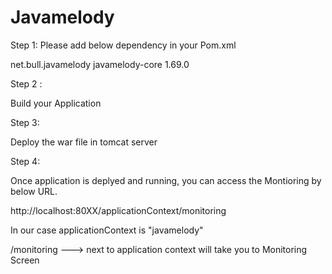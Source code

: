 # Javamelody

Step  1:
Please add below dependency in your Pom.xml

<dependency>
    <groupId>net.bull.javamelody</groupId>
    <artifactId>javamelody-core</artifactId>
    <version>1.69.0</version>
</dependency>


Step 2 : 

Build your Application

Step 3:

Deploy the war file in tomcat server

Step 4:

Once application is deplyed and running, you can access the Montioring by below URL.

http://localhost:80XX/applicationContext/monitoring

In our case applicationContext is "javamelody"

/monitoring  ---> next to application context will take you to Monitoring Screen


